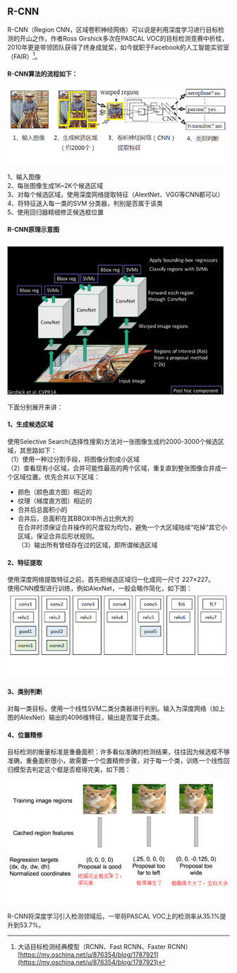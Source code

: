 ## R-CNN

R-CNN（Region CNN，区域卷积神经网络）可以说是利用深度学习进行目标检测的开山之作，作者Ross Girshick多次在PASCAL VOC的目标检测竞赛中折桂，2010年更是带领团队获得了终身成就奖，如今就职于Facebook的人工智能实验室（FAIR）[^1]。

#### R-CNN算法的流程如下：

![](/assets/RCNN_Flow.png)

1、输入图像  
2、每张图像生成1K~2K个候选区域  
3、对每个候选区域，使用深度网络提取特征（AlextNet、VGG等CNN都可以）  
4、将特征送入每一类的SVM 分类器，判别是否属于该类  
5、使用回归器精细修正候选框位置

#### R-CNN原理示意图

![](/assets/RCNN_Principle.png)

下面分别展开来讲：

#### 1、生成候选区域

使用Selective Search\(选择性搜索\)方法对一张图像生成约2000-3000个候选区域，其思路如下：  
（1）使用一种过分割手段，将图像分割成小区域  
（2）查看现有小区域，合并可能性最高的两个区域，重复直到整张图像合并成一个区域位置。优先合并以下区域：

* 颜色（颜色直方图）相近的   
* 纹理（梯度直方图）相近的   
* 合并后总面积小的   
* 合并后，总面积在其BBOX中所占比例大的   
  在合并时须保证合并操作的尺度较为均匀，避免一个大区域陆续“吃掉”其它小区域，保证合并后形状规则。   
  （3）输出所有曾经存在过的区域，即所谓候选区域      

#### 2、特征提取

使用深度网络提取特征之前，首先把候选区域归一化成同一尺寸 227×227。  
  使用CNN模型进行训练，例如AlexNet，一般会略作简化，如下图：  
![](/assets/RCNN_AlexNet.png)

#### 3、类别判断

对每一类目标，使用一个线性SVM二类分类器进行判别。输入为深度网络（如上图的AlexNet）输出的4096维特征，输出是否属于此类。

#### 4、位置精修

目标检测的衡量标准是重叠面积：许多看似准确的检测结果，往往因为候选框不够准确，重叠面积很小，故需要一个位置精修步骤，对于每一个类，训练一个线性回归模型去判定这个框是否框得完美，如下图：

![](/assets/RCNN_Location_Regression.png)

R-CNN将深度学习引入检测领域后，一举将PASCAL VOC上的检测率从35.1%提升到53.7%。

[^1]: 大话目标检测经典模型（RCNN、Fast RCNN、Faster RCNN）  [https://my.oschina.net/u/876354/blog/1787921](https://my.oschina.net/u/876354/blog/1787921)

